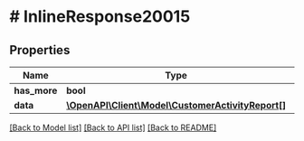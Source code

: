 # # InlineResponse20015

## Properties

Name | Type | Description | Notes
------------ | ------------- | ------------- | -------------
**has_more** | **bool** |  | 
**data** | [**\OpenAPI\Client\Model\CustomerActivityReport[]**](CustomerActivityReport.md) |  | 

[[Back to Model list]](../../README.md#documentation-for-models) [[Back to API list]](../../README.md#documentation-for-api-endpoints) [[Back to README]](../../README.md)


